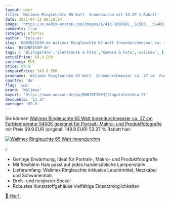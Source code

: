 ```yaml
---
layout: post
title: 'Walimex Ringleuchte 65 Watt  Innendurchm mit 53.37 % Rabatt'
date: 2021-04-13 00:19:34
image: 'https://m.media-amazon.com/images/I/41q-18OEoRL._SL500_._SL400_.jpg'
comments: true
category: ofertas
author: 'tole.es'
slug: 'B002BEIX5M-de Walimex Ringleuchte 65 Watt Innendurchmesser ca. 37 cm...'
sku: 'B002BEIX5M-de'
tags: [ 'Blitzgeräte','Elektronik & Foto','Kamera & Foto','walimex', ]
actualPrice: 69.9 EUR
currency: EUR
price: 69.9
comparePrice: 149.9 EUR
prodname: 'Walimex Ringleuchte 65 Watt  Innendurchmesser ca. 37 cm  Farbtemperatur 5400K  geeignet für Portrait-  Makro- und Produktfotografie '
country: 'de'
flag: '🇩🇪'
brand: 'Walimex'
buyurl: 'https://www.amazon.de/dp/B002BEIX5M/?tag=tolees0ca-21'
descuento: '53.37'
average: '69.9'
---
```


Sie können [Walimex Ringleuchte 65 Watt  Innendurchmesser ca. 37 cm  Farbtemperatur 5400K  geeignet für Portrait-  Makro- und Produktfotografie ](https://www.amazon.de/dp/B002BEIX5M/?tag=tolees0ca-21) mit Preis 69.9 EUR (original: 149.9 EUR) 53.37 % Rabatt hier:

[![Walimex Ringleuchte 65 Watt  Innendurchm](https://m.media-amazon.com/images/I/41q-18OEoRL._SL500_._SL400_.jpg)](https://www.amazon.de/dp/B002BEIX5M/?tag=tolees0ca-21)

ℹ️:

- Geringe Erwärmung, Ideal für Portrait-, Makro- und Produktfotografie
- Mit flexiblem Hals passt auf jedes handelsübliche Lampenstativ
- Lieferumfang: Walimex Ringleuchte inklusive Leuchtmittel, Netzkabel und Schwanenhals
- Dreh- und neigbarer Sockel
- Robustes Kunststoffgehäuse vielfältige Einsatzmöglichkeiten

[🛒 Hier!!](https://www.amazon.de/dp/B002BEIX5M/?tag=tolees0ca-21)
